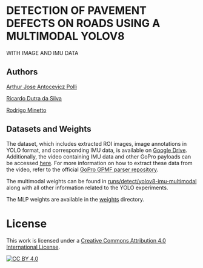 # DETECTION OF PAVEMENT DEFECTS ON ROADS USING A MULTIMODAL YOLOV8
WITH IMAGE AND IMU DATA

## Authors
[Arthur Jose Antocevicz Polli](https://github.com/cvPolli/)

[Ricardo Dutra da Silva](ricardodutr@gmail.com)

[Rodrigo Minetto](https://github.com/rminetto)

## Datasets and Weights
The dataset, which includes extracted ROI images, image annotations in YOLO format, and corresponding IMU data, is available on [Google Drive](https://drive.google.com/file/d/1EUDaigDOiuvBKGXffoAy0i3YdjaSURci/view?usp=sharing). Additionally, the video containing IMU data and other GoPro payloads can be accessed [here](https://drive.google.com/drive/folders/1t4CtfLE8O3-m3UhOX5kRh7ehYhGnBdgT?usp=sharing). For more information on how to extract these data from the video, refer to the official [GoPro GPMF parser repository](https://github.com/gopro/gpmf-parser).

The multimodal weights can be found in [runs/detect/yolov8-imu-multimodal]() along with all other information related to the YOLO experiments.

The MLP weights are available in the [weights]() directory.


# License

This work is licensed under a
[Creative Commons Attribution 4.0 International License][cc-by].

[![CC BY 4.0][cc-by-image]][cc-by]

[cc-by]: http://creativecommons.org/licenses/by/4.0/
[cc-by-image]: https://i.creativecommons.org/l/by/4.0/88x31.png
[cc-by-shield]: https://img.shields.io/badge/License-CC%20BY%204.0-lightgrey.svg
